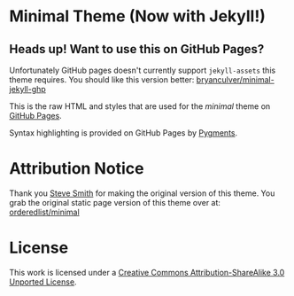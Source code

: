# Minimal Theme (Now with Jekyll!)

## Heads up! Want to use this on GitHub Pages?

Unfortunately GitHub pages doesn't currently support `jekyll-assets` this theme requires. You should like this version better: [bryanculver/minimal-jekyll-ghp](https://github.com/bryanculver/minimal-jekyll-ghp)

This is the raw HTML and styles that are used for the *minimal* theme on [GitHub Pages](http://pages.github.com/).

Syntax highlighting is provided on GitHub Pages by [Pygments](http://pygments.org).

# Attribution Notice
Thank you [Steve Smith](https://github.com/orderedlist) for making the original version of this theme. You grab the original static page version of this theme over at: [orderedlist/minimal](https://github.com/orderedlist/minimal)

# License
This work is licensed under a [Creative Commons Attribution-ShareAlike 3.0 Unported License](http://creativecommons.org/licenses/by-sa/3.0/).




